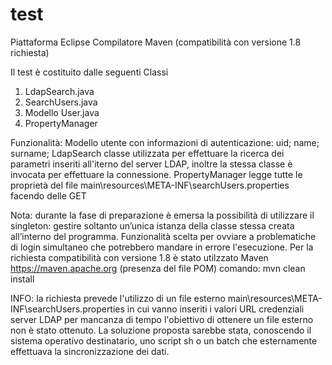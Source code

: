 # test
Piattaforma Eclipse
Compilatore Maven (compatibilità con versione 1.8 richiesta)

Il test è costituito dalle seguenti Classi
1) LdapSearch.java
2) SearchUsers.java
3) Modello User.java 
4) PropertyManager

Funzionalità:
Modello utente con informazioni di autenticazione:  uid; name; surname;
LdapSearch classe utilizzata per effettuare la ricerca dei parametri inseriti all'iterno del server LDAP, inoltre la stessa classe è invocata per effettuare la connessione.
PropertyManager legge tutte le proprietà del file main\resources\META-INF\searchUsers.properties facendo delle GET
 

Nota:
durante la fase di preparazione è emersa la possibilità di utilizzare il singleton: gestire soltanto un’unica istanza della classe stessa  creata all’interno del programma. Funzionalità scelta per ovviare a problematiche di login simultaneo che potrebbero mandare in errore l'esecuzione.
Per la richiesta compatibilità con versione 1.8 è stato utilzzato Maven https://maven.apache.org (presenza del file POM)
 comando: mvn clean install

INFO:
la richiesta prevede l'utilizzo di un file esterno
main\resources\META-INF\searchUsers.properties
in cui vanno inseriti i valori URL credenziali server LDAP
per mancanza di tempo l'obiettivo di ottenere un file esterno non è stato ottenuto.
La soluzione proposta sarebbe stata, conoscendo il sistema operativo destinatario, uno script sh o un batch che esternamente effettuava la sincronizzazione dei dati.
